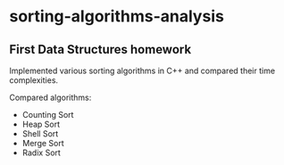 # sorting-algorithms-analysis
## First Data Structures homework

Implemented various sorting algorithms in C++ and compared their time complexities.

Compared algorithms:
* Counting Sort
* Heap Sort
* Shell Sort
* Merge Sort
* Radix Sort
